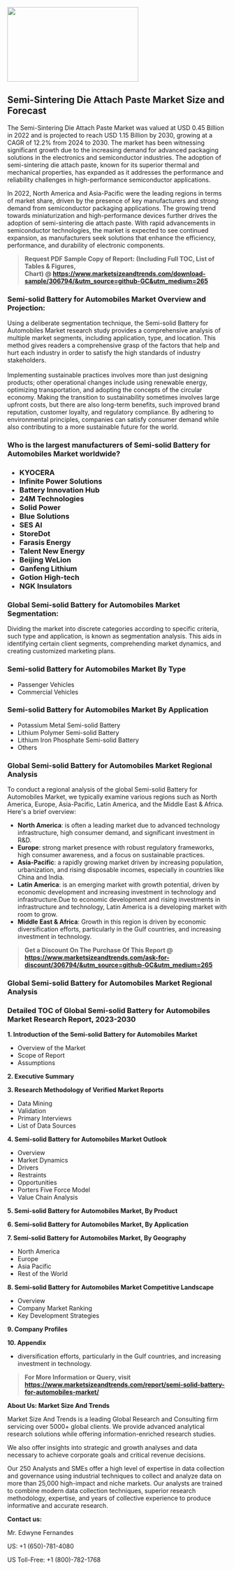 <p><img class="alignnone size-medium wp-image-20088" src="https://ffe5etoiles.com/wp-content/uploads/2024/12/MST1-300x171.png" alt="" width="300" height="171" /></p><h2>Semi-Sintering Die Attach Paste Market Size and Forecast</h2><p>The Semi-Sintering Die Attach Paste Market was valued at USD 0.45 Billion in 2022 and is projected to reach USD 1.15 Billion by 2030, growing at a CAGR of 12.2% from 2024 to 2030. The market has been witnessing significant growth due to the increasing demand for advanced packaging solutions in the electronics and semiconductor industries. The adoption of semi-sintering die attach paste, known for its superior thermal and mechanical properties, has expanded as it addresses the performance and reliability challenges in high-performance semiconductor applications.</p><p>In 2022, North America and Asia-Pacific were the leading regions in terms of market share, driven by the presence of key manufacturers and strong demand from semiconductor packaging applications. The growing trend towards miniaturization and high-performance devices further drives the adoption of semi-sintering die attach paste. With rapid advancements in semiconductor technologies, the market is expected to see continued expansion, as manufacturers seek solutions that enhance the efficiency, performance, and durability of electronic components.</p></p><blockquote id="" class=""><strong>Request PDF Sample Copy of Report: (Including Full TOC, List of Tables &amp; Figures, Chart)&nbsp;@&nbsp;<strong><a href="https://www.marketsizeandtrends.com/download-sample/306794/&utm_source=github-GC&utm_medium=265" target="_blank">https://www.marketsizeandtrends.com/download-sample/306794/&utm_source=github-GC&utm_medium=265</a></strong></strong></blockquote><h3 id="" class="">Semi-solid Battery for Automobiles Market&nbsp;Overview and Projection:</h3><p id="" class="">Using a deliberate segmentation technique, the Semi-solid Battery for Automobiles Market research study provides a comprehensive analysis of multiple market segments, including application, type, and location. This method gives readers a comprehensive grasp of the factors that help and hurt each industry in order to satisfy the high standards of industry stakeholders. <br /> <br />Implementing sustainable practices involves more than just designing products; other operational changes include using renewable energy, optimizing transportation, and adopting the concepts of the circular economy. Making the transition to sustainability sometimes involves large upfront costs, but there are also long-term benefits, such improved brand reputation, customer loyalty, and regulatory compliance. By adhering to environmental principles, companies can satisfy consumer demand while also contributing to a more sustainable future for the world.</p><h3 id="" class="">Who is the largest manufacturers of&nbsp;Semi-solid Battery for Automobiles Market worldwide?</h3><h3 class=""><p><ul><li>KYOCERA </li><li> Infinite Power Solutions </li><li> Battery Innovation Hub </li><li> 24M Technologies </li><li> Solid Power </li><li> Blue Solutions </li><li> SES AI </li><li> StoreDot </li><li> Farasis Energy </li><li> Talent New Energy </li><li> Beijing WeLion </li><li> Ganfeng Lithium </li><li> Gotion High-tech </li><li> NGK Insulators</li></ul></p></h3><h3 id="" class="">Global&nbsp;Semi-solid Battery for Automobiles Market Segmentation:</h3><p id="" class="">Dividing the market into discrete categories according to specific criteria, such type and application, is known as segmentation analysis. This aids in identifying certain client segments, comprehending market dynamics, and creating customized marketing plans.</p><h3 id="" class="">Semi-solid Battery for Automobiles Market&nbsp;By Type</h3><p><p><ul><li>Passenger Vehicles</li><li> Commercial Vehicles</p></li></ul></p></p><h3 id="" class="">Semi-solid Battery for Automobiles Market&nbsp;By Application</h3><p class=""><p><ul><li>Potassium Metal Semi-solid Battery</li><li> Lithium Polymer Semi-solid Battery</li><li> Lithium Iron Phosphate Semi-solid Battery</li><li> Others</li></ul></p></p><h3 id="" class="">Global Semi-solid Battery for Automobiles Market Regional Analysis</h3><p id="" class="">To conduct a regional analysis of the global Semi-solid Battery for Automobiles Market, we typically examine various regions such as North America, Europe, Asia-Pacific, Latin America, and the Middle East &amp; Africa. Here's a brief overview:</p><ul><li><strong>North America</strong>: is often a leading market due to advanced technology infrastructure, high consumer demand, and significant investment in R&amp;D.</li><li><strong>Europe</strong>: strong market presence with robust regulatory frameworks, high consumer awareness, and a focus on sustainable practices.</li><li><strong>Asia-Pacific</strong>: a rapidly growing market driven by increasing population, urbanization, and rising disposable incomes, especially in countries like China and India.</li><li><strong>Latin America</strong>: is an emerging market with growth potential, driven by economic development and increasing investment in technology and infrastructure.Due to economic development and rising investments in infrastructure and technology, Latin America is a developing market with room to grow.</li><li><strong>Middle East &amp; Africa</strong>: Growth in this region is driven by economic diversification efforts, particularly in the Gulf countries, and increasing investment in technology.</li></ul><blockquote id="" class=""><strong>Get a Discount On The Purchase Of This Report @ <strong><a href="https://www.marketsizeandtrends.com/ask-for-discount/306794/&utm_source=github-GC&utm_medium=265" target="_blank">https://www.marketsizeandtrends.com/ask-for-discount/306794/&utm_source=github-GC&utm_medium=265</a></strong></strong></blockquote><h3 id="" class="">Global Semi-solid Battery for Automobiles Market Regional Analysis</h3><h3 id="" class="">Detailed TOC of Global Semi-solid Battery for Automobiles Market Research Report, 2023-2030</h3><p id="" class=""><strong>1. Introduction of the Semi-solid Battery for Automobiles Market</strong></p><ul><li>Overview of the Market</li><li>Scope of Report</li><li>Assumptions</li></ul><p id="" class=""><strong>2. Executive Summary</strong></p><p id="" class=""><strong>3. Research Methodology of Verified Market Reports</strong></p><ul><li>Data Mining</li><li>Validation</li><li>Primary Interviews</li><li>List of Data Sources</li></ul><p id="" class=""><strong>4. Semi-solid Battery for Automobiles Market Outlook</strong></p><ul><li>Overview</li><li>Market Dynamics</li><li>Drivers</li><li>Restraints</li><li>Opportunities</li><li>Porters Five Force Model</li><li>Value Chain Analysis</li></ul><p id="" class=""><strong>5. Semi-solid Battery for Automobiles Market, By Product</strong></p><p id="" class=""><strong>6. Semi-solid Battery for Automobiles Market, By Application</strong></p><p id="" class=""><strong>7. Semi-solid Battery for Automobiles Market, By Geography</strong></p><ul><li>North America</li><li>Europe</li><li>Asia Pacific</li><li>Rest of the World</li></ul><p id="" class=""><strong>8. Semi-solid Battery for Automobiles Market Competitive Landscape</strong></p><ul><li>Overview</li><li>Company Market Ranking</li><li>Key Development Strategies</li></ul><p id="" class=""><strong>9. Company Profiles</strong></p><p id="" class=""><strong>10. Appendix</strong></p><ul><li>diversification efforts, particularly in the Gulf countries, and increasing investment in technology.</li></ul><blockquote id="" class=""><strong>For More Information or Query, visit <strong><strong><a href="https://www.marketsizeandtrends.com/report/semi-solid-battery-for-automobiles-market/" target="_blank">https://www.marketsizeandtrends.com/report/semi-solid-battery-for-automobiles-market/</a></strong></strong></strong></blockquote><p id="" class=""><strong>About Us: Market Size And Trends</strong></p><p id="" class="">Market Size And Trends is a leading Global Research and Consulting firm servicing over 5000+ global clients. We provide advanced analytical research solutions while offering information-enriched research studies.</p><p id="" class="">We also offer insights into strategic and growth analyses and data necessary to achieve corporate goals and critical revenue decisions.</p><p id="" class="">Our 250 Analysts and SMEs offer a high level of expertise in data collection and governance using industrial techniques to collect and analyze data on more than 25,000 high-impact and niche markets. Our analysts are trained to combine modern data collection techniques, superior research methodology, expertise, and years of collective experience to produce informative and accurate research.</p><p id="" class=""><strong>Contact us:</strong></p><p id="" class="">Mr. Edwyne Fernandes</p><p id="" class="">US: +1 (650)-781-4080</p><p id="" class="">US Toll-Free: +1 (800)-782-1768</p>
